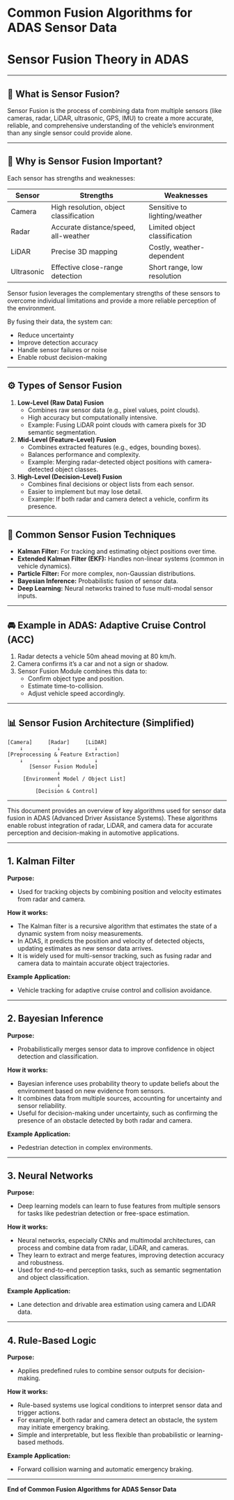 # Common Fusion Algorithms for ADAS Sensor Data
# Sensor Fusion Theory in ADAS

---

## 🔄 What is Sensor Fusion?
Sensor Fusion is the process of combining data from multiple sensors (like cameras, radar, LiDAR, ultrasonic, GPS, IMU) to create a more accurate, reliable, and comprehensive understanding of the vehicle’s environment than any single sensor could provide alone.

---

## 🧠 Why is Sensor Fusion Important?
Each sensor has strengths and weaknesses:

| Sensor      | Strengths                              | Weaknesses                      |
|-------------|----------------------------------------|---------------------------------|
| Camera      | High resolution, object classification | Sensitive to lighting/weather   |
| Radar       | Accurate distance/speed, all-weather   | Limited object classification   |
| LiDAR       | Precise 3D mapping                     | Costly, weather-dependent       |
| Ultrasonic  | Effective close-range detection        | Short range, low resolution     |

Sensor fusion leverages the complementary strengths of these sensors to overcome individual limitations and provide a more reliable perception of the environment.

By fusing their data, the system can:
- Reduce uncertainty
- Improve detection accuracy
- Handle sensor failures or noise
- Enable robust decision-making

---

## ⚙️ Types of Sensor Fusion
1. **Low-Level (Raw Data) Fusion**
   - Combines raw sensor data (e.g., pixel values, point clouds).
   - High accuracy but computationally intensive.
   - Example: Fusing LiDAR point clouds with camera pixels for 3D semantic segmentation.
2. **Mid-Level (Feature-Level) Fusion**
   - Combines extracted features (e.g., edges, bounding boxes).
   - Balances performance and complexity.
   - Example: Merging radar-detected object positions with camera-detected object classes.
3. **High-Level (Decision-Level) Fusion**
   - Combines final decisions or object lists from each sensor.
   - Easier to implement but may lose detail.
   - Example: If both radar and camera detect a vehicle, confirm its presence.

---

## 🧮 Common Sensor Fusion Techniques
- **Kalman Filter:** For tracking and estimating object positions over time.
- **Extended Kalman Filter (EKF):** Handles non-linear systems (common in vehicle dynamics).
- **Particle Filter:** For more complex, non-Gaussian distributions.
- **Bayesian Inference:** Probabilistic fusion of sensor data.
- **Deep Learning:** Neural networks trained to fuse multi-modal sensor inputs.

---

## 🚘 Example in ADAS: Adaptive Cruise Control (ACC)
1. Radar detects a vehicle 50m ahead moving at 80 km/h.
2. Camera confirms it’s a car and not a sign or shadow.
3. Sensor Fusion Module combines this data to:
   - Confirm object type and position.
   - Estimate time-to-collision.
   - Adjust vehicle speed accordingly.

---

## 📊 Sensor Fusion Architecture (Simplified)

```
[Camera]     [Radar]     [LiDAR]
    ↓           ↓           ↓
[Preprocessing & Feature Extraction]
    ↓           ↓           ↓
       [Sensor Fusion Module]
                ↓
     [Environment Model / Object List]
                ↓
         [Decision & Control]
```

---

This document provides an overview of key algorithms used for sensor data fusion in ADAS (Advanced Driver Assistance Systems). These algorithms enable robust integration of radar, LiDAR, and camera data for accurate perception and decision-making in automotive applications.

---

## 1. Kalman Filter

**Purpose:**
- Used for tracking objects by combining position and velocity estimates from radar and camera.

**How it works:**
- The Kalman filter is a recursive algorithm that estimates the state of a dynamic system from noisy measurements.
- In ADAS, it predicts the position and velocity of detected objects, updating estimates as new sensor data arrives.
- It is widely used for multi-sensor tracking, such as fusing radar and camera data to maintain accurate object trajectories.

**Example Application:**
- Vehicle tracking for adaptive cruise control and collision avoidance.

---

## 2. Bayesian Inference

**Purpose:**
- Probabilistically merges sensor data to improve confidence in object detection and classification.

**How it works:**
- Bayesian inference uses probability theory to update beliefs about the environment based on new evidence from sensors.
- It combines data from multiple sources, accounting for uncertainty and sensor reliability.
- Useful for decision-making under uncertainty, such as confirming the presence of an obstacle detected by both radar and camera.

**Example Application:**
- Pedestrian detection in complex environments.

---

## 3. Neural Networks

**Purpose:**
- Deep learning models can learn to fuse features from multiple sensors for tasks like pedestrian detection or free-space estimation.

**How it works:**
- Neural networks, especially CNNs and multimodal architectures, can process and combine data from radar, LiDAR, and cameras.
- They learn to extract and merge features, improving detection accuracy and robustness.
- Used for end-to-end perception tasks, such as semantic segmentation and object classification.

**Example Application:**
- Lane detection and drivable area estimation using camera and LiDAR data.

---

## 4. Rule-Based Logic

**Purpose:**
- Applies predefined rules to combine sensor outputs for decision-making.

**How it works:**
- Rule-based systems use logical conditions to interpret sensor data and trigger actions.
- For example, if both radar and camera detect an obstacle, the system may initiate emergency braking.
- Simple and interpretable, but less flexible than probabilistic or learning-based methods.

**Example Application:**
- Forward collision warning and automatic emergency braking.

---

**End of Common Fusion Algorithms for ADAS Sensor Data**
